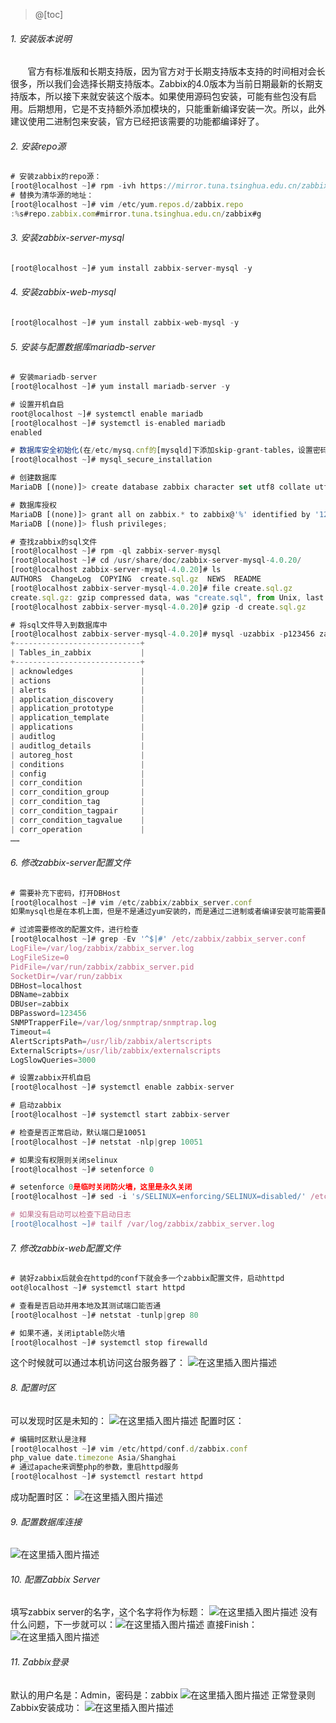 ﻿>@[toc]
###### 1. 安装版本说明
&nbsp;&nbsp;&nbsp;&nbsp;&nbsp;&nbsp;&nbsp;官方有标准版和长期支持版，因为官方对于长期支持版本支持的时间相对会长很多，所以我们会选择长期支持版本。Zabbix的4.0版本为当前日期最新的长期支持版本，所以接下来就安装这个版本。如果使用源码包安装，可能有些包没有启用。后期想用，它是不支持额外添加模块的，只能重新编译安装一次。所以，此外建议使用二进制包来安装，官方已经把该需要的功能都编译好了。
###### 2. 安装repo源
```js
# 安装zabbix的repo源：
[root@localhost ~]# rpm -ivh https://mirror.tuna.tsinghua.edu.cn/zabbix/zabbix/4.0/rhel/7/x86_64/zabbix-release-4.0-2.el7.noarch.rpm
# 替换为清华源的地址：
[root@localhost ~]# vim /etc/yum.repos.d/zabbix.repo
:%s#repo.zabbix.com#mirror.tuna.tsinghua.edu.cn/zabbix#g
```
###### 3. 安装zabbix-server-mysql
```js
[root@localhost ~]# yum install zabbix-server-mysql -y
```
###### 4. 安装zabbix-web-mysql
```js
[root@localhost ~]# yum install zabbix-web-mysql -y
```
###### 5. 安装与配置数据库mariadb-server
```js
# 安装mariadb-server
[root@localhost ~]# yum install mariadb-server -y

# 设置开机自启
root@localhost ~]# systemctl enable mariadb
[root@localhost ~]# systemctl is-enabled mariadb
enabled

# 数据库安全初始化(在/etc/mysq.cnf的[mysqld]下添加skip-grant-tables，设置密码部分为n，其他为y)
[root@localhost ~]# mysql_secure_installation

# 创建数据库
MariaDB [(none)]> create database zabbix character set utf8 collate utf8_bin;

# 数据库授权
MariaDB [(none)]> grant all on zabbix.* to zabbix@'%' identified by '123456';
MariaDB [(none)]> flush privileges;

# 查找zabbix的sql文件
[root@localhost ~]# rpm -ql zabbix-server-mysql
[root@localhost ~]# cd /usr/share/doc/zabbix-server-mysql-4.0.20/
[root@localhost zabbix-server-mysql-4.0.20]# ls
AUTHORS  ChangeLog  COPYING  create.sql.gz  NEWS  README
[root@localhost zabbix-server-mysql-4.0.20]# file create.sql.gz 
create.sql.gz: gzip compressed data, was "create.sql", from Unix, last modified: Mon Apr 27 09:04:32 2020
[root@localhost zabbix-server-mysql-4.0.20]# gzip -d create.sql.gz 

# 将sql文件导入到数据库中
[root@localhost zabbix-server-mysql-4.0.20]# mysql -uzabbix -p123456 zabbix <create.sql
+----------------------------+
| Tables_in_zabbix           |
+----------------------------+
| acknowledges               |
| actions                    |
| alerts                     |
| application_discovery      |
| application_prototype      |
| application_template       |
| applications               |
| auditlog                   |
| auditlog_details           |
| autoreg_host               |
| conditions                 |
| config                     |
| corr_condition             |
| corr_condition_group       |
| corr_condition_tag         |
| corr_condition_tagpair     |
| corr_condition_tagvalue    |
| corr_operation             |
……
```
###### 6. 修改zabbix-server配置文件
```js
# 需要补充下密码，打开DBHost
[root@localhost ~]# vim /etc/zabbix/zabbix_server.conf
如果mysql也是在本机上面，但是不是通过yum安装的，而是通过二进制或者编译安装可能需要配置socket路径，否则可能连接不上mysql

# 过滤需要修改的配置文件，进行检查
[root@localhost ~]# grep -Ev '^$|#' /etc/zabbix/zabbix_server.conf 
LogFile=/var/log/zabbix/zabbix_server.log
LogFileSize=0
PidFile=/var/run/zabbix/zabbix_server.pid
SocketDir=/var/run/zabbix
DBHost=localhost
DBName=zabbix
DBUser=zabbix
DBPassword=123456
SNMPTrapperFile=/var/log/snmptrap/snmptrap.log
Timeout=4
AlertScriptsPath=/usr/lib/zabbix/alertscripts
ExternalScripts=/usr/lib/zabbix/externalscripts
LogSlowQueries=3000

# 设置zabbix开机自启
[root@localhost ~]# systemctl enable zabbix-server

# 启动zabbix
[root@localhost ~]# systemctl start zabbix-server

# 检查是否正常启动，默认端口是10051
[root@localhost ~]# netstat -nlp|grep 10051

# 如果没有权限则关闭selinux
[root@localhost ~]# setenforce 0

# setenforce 0是临时关闭防火墙，这里是永久关闭
[root@localhost ~]# sed -i 's/SELINUX=enforcing/SELINUX=disabled/' /etc/selinux/config

# 如果没有启动可以检查下启动日志
[root@localhost ~]# tailf /var/log/zabbix/zabbix_server.log
```
###### 7. 修改zabbix-web配置文件
```js
# 装好zabbix后就会在httpd的conf下就会多一个zabbix配置文件，启动httpd
oot@localhost ~]# systemctl start httpd

# 查看是否启动并用本地及其测试端口能否通
[root@localhost ~]# netstat -tunlp|grep 80

# 如果不通，关闭iptable防火墙
[root@localhost ~]# systemctl stop firewalld
```
这个时候就可以通过本机访问这台服务器了：
![在这里插入图片描述](https://img-blog.csdnimg.cn/20200506145536149.png?x-oss-process=image/watermark,type_ZmFuZ3poZW5naGVpdGk,shadow_10,text_aHR0cHM6Ly9ibG9nLmNzZG4ubmV0L1RoYW5sb24=,size_16,color_FFFFFF,t_70)
###### 8. 配置时区
可以发现时区是未知的：
![在这里插入图片描述](https://img-blog.csdnimg.cn/20200506145737234.png?x-oss-process=image/watermark,type_ZmFuZ3poZW5naGVpdGk,shadow_10,text_aHR0cHM6Ly9ibG9nLmNzZG4ubmV0L1RoYW5sb24=,size_16,color_FFFFFF,t_70)
配置时区：
```js
# 编辑时区默认是注释
[root@localhost ~]# vim /etc/httpd/conf.d/zabbix.conf
php_value date.timezone Asia/Shanghai
# 通过apache来调整php的参数，重启httpd服务
[root@localhost ~]# systemctl restart httpd
```
成功配置时区：
![在这里插入图片描述](https://img-blog.csdnimg.cn/20200506150337704.png?x-oss-process=image/watermark,type_ZmFuZ3poZW5naGVpdGk,shadow_10,text_aHR0cHM6Ly9ibG9nLmNzZG4ubmV0L1RoYW5sb24=,size_16,color_FFFFFF,t_70)
###### 9. 配置数据库连接
![在这里插入图片描述](https://img-blog.csdnimg.cn/20200520160640993.png?x-oss-process=image/watermark,type_ZmFuZ3poZW5naGVpdGk,shadow_10,text_aHR0cHM6Ly9ibG9nLmNzZG4ubmV0L1RoYW5sb24=,size_16,color_FFFFFF,t_70)
###### 10. 配置Zabbix Server
填写zabbix server的名字，这个名字将作为标题：
![在这里插入图片描述](https://img-blog.csdnimg.cn/2020052016091613.png?x-oss-process=image/watermark,type_ZmFuZ3poZW5naGVpdGk,shadow_10,text_aHR0cHM6Ly9ibG9nLmNzZG4ubmV0L1RoYW5sb24=,size_16,color_FFFFFF,t_70)
没有什么问题，下一步就可以：![在这里插入图片描述](https://img-blog.csdnimg.cn/20200520161407247.png?x-oss-process=image/watermark,type_ZmFuZ3poZW5naGVpdGk,shadow_10,text_aHR0cHM6Ly9ibG9nLmNzZG4ubmV0L1RoYW5sb24=,size_16,color_FFFFFF,t_70)
直接Finish：
![在这里插入图片描述](https://img-blog.csdnimg.cn/20200520161350947.png?x-oss-process=image/watermark,type_ZmFuZ3poZW5naGVpdGk,shadow_10,text_aHR0cHM6Ly9ibG9nLmNzZG4ubmV0L1RoYW5sb24=,size_16,color_FFFFFF,t_70)
###### 11. Zabbix登录
默认的用户名是：Admin，密码是：zabbix
![在这里插入图片描述](https://img-blog.csdnimg.cn/20200520161804123.png?x-oss-process=image/watermark,type_ZmFuZ3poZW5naGVpdGk,shadow_10,text_aHR0cHM6Ly9ibG9nLmNzZG4ubmV0L1RoYW5sb24=,size_16,color_FFFFFF,t_70)
正常登录则Zabbix安装成功：
![在这里插入图片描述](https://img-blog.csdnimg.cn/20200520161952373.png?x-oss-process=image/watermark,type_ZmFuZ3poZW5naGVpdGk,shadow_10,text_aHR0cHM6Ly9ibG9nLmNzZG4ubmV0L1RoYW5sb24=,size_16,color_FFFFFF,t_70)
